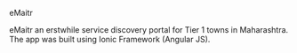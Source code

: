 eMaitr


eMaitr an erstwhile service discovery portal for Tier 1 towns in Maharashtra. The app was built using Ionic Framework (Angular JS).
